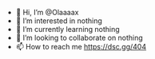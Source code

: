 - 👋 Hi, I’m @Olaaaax
- 👀 I’m interested in nothing
- 🌱 I’m currently learning nothing
- 💞️ I’m looking to collaborate on nothing
- 📫 How to reach me https://dsc.gg/404

<!---
Olaaaax/Olaaaax is a ✨ special ✨ repository because its `README.md` (this file) appears on your GitHub profile.
You can click the Preview link to take a look at your changes.
--->
